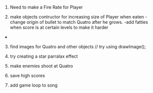 1. Need to make a Fire Rate for Player

2. make objects contructor for increasing size of Player when eaten
  -change origin of bullet to match Quatro after he grows.
  -add fatties when score is at certain levels to make it harder
  -



3. find images for Quatro and other objects // try using drawImage();

4. try creating a star parralax effect

5. make enemies shoot at Quatro

6. save high scores

7. add game loop to song


